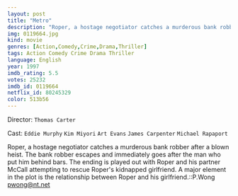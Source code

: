 ```yaml
---
layout: post
title: "Metro"
description: "Roper, a hostage negotiator catches a murderous bank robber after a blown heist. The bank robber escapes and immediately goes after the man who put him behind bars. The ending is played out with Roper and his partner McCall attempting to rescue Roper's kidnapped girlfriend. A major element in the plot is the relationship between Roper and his girlfriend..."
img: 0119664.jpg
kind: movie
genres: [Action,Comedy,Crime,Drama,Thriller]
tags: Action Comedy Crime Drama Thriller 
language: English
year: 1997
imdb_rating: 5.5
votes: 25232
imdb_id: 0119664
netflix_id: 80245329
color: 513b56
---
```

Director: `Thomas Carter`  

Cast: `Eddie Murphy` `Kim Miyori` `Art Evans` `James Carpenter` `Michael Rapaport` 

Roper, a hostage negotiator catches a murderous bank robber after a blown heist. The bank robber escapes and immediately goes after the man who put him behind bars. The ending is played out with Roper and his partner McCall attempting to rescue Roper's kidnapped girlfriend. A major element in the plot is the relationship between Roper and his girlfriend.::P.Wong <pwong@nt.net>
